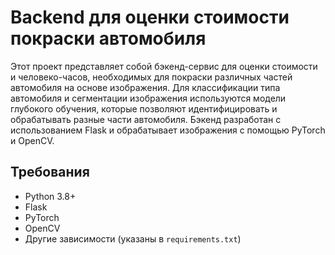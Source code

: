 # Backend для оценки стоимости покраски автомобиля

Этот проект представляет собой бэкенд-сервис для оценки стоимости и человеко-часов, необходимых для покраски различных частей автомобиля на основе изображения. Для классификации типа автомобиля и сегментации изображения используются модели глубокого обучения, которые позволяют идентифицировать и обрабатывать разные части автомобиля. Бэкенд разработан с использованием Flask и обрабатывает изображения с помощью PyTorch и OpenCV.

## Требования

- Python 3.8+
- Flask
- PyTorch
- OpenCV
- Другие зависимости (указаны в `requirements.txt`)
